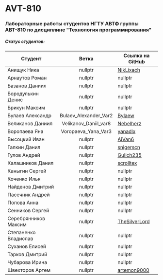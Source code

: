 # AVT-810
### Лабораторные работы студентов НГТУ АВТФ группы АВТ-810 по дисциплине "Технология программирования"
##### Статус студентов:
| Студент       | Ветка          | Ссылка на GitHub
| ------------- |:------------------:|-----------|
| Анищук Ника     | nullptr | [NikLixach](https://github.com/NikLixach)
| Арнаутов Роман  | nullptr | nullptr
| Базанов Даниил  | nullptr | nullptr
| Бородулькин Денис    | nullptr | nullptr
| Брикун Максим  | nullptr | nullptr
| Булаев Александр  |  Bulaev_Alexander_Var2 | [Bylaew](https://github.com/bylaew)
| Великанов Даниил     | Velikanov_Daniil_var8 | [Nebelherz](https://github.com/Nebelherz)
| Воропаева Яна  | Voropaeva_Yana_Var3 | [yanadlx](https://github.com/yanadlx)
| Высоцкий Иван  | nullptr | [AiVan6](https://github.com/AiVan6)
| Галкин Данил    | nullptr | [snigerscn](https://github.com/snigerscn)
| Гулов Андрей  | nullptr | [Gulich235](https://github.com/Gulich235)
| Калашников Данил  | nullptr | [scrolltex](https://github.com/scrolltex)    
| Каныгин Сергей    | nullptr | nullptr
| Коченко Илья  | nullptr | nullptr
| Найденов Дмитрий | nullptr | nullptr    
| Пасечник Андрей     | nullptr | nullptr
| Попова Анна  | nullptr | nullptr
| Сенников Сергей  | nullptr | nullptr
| Серебрянников Максим    | nullptr | [TheSilverLord](https://github.com/TheSilverLord)
| Степаненко Владислав  | nullptr | nullptr
| Суханов Елисей  | nullptr | nullptr
| Тарков Дмитрий     | nullptr | nullptr
| Чубарова Ирина  | nullptr | nullptr
| Швехторов Артем  | nullptr | [artemon9000](https://github.com/artemon9000)

